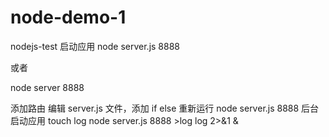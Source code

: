 # node-demo-1
nodejs-test
启动应用
node server.js 8888

或者

node server 8888

添加路由
编辑 server.js 文件，添加 if else
重新运行 node server.js 8888
后台启动应用
touch log node server.js 8888 >log log 2>&1 &
